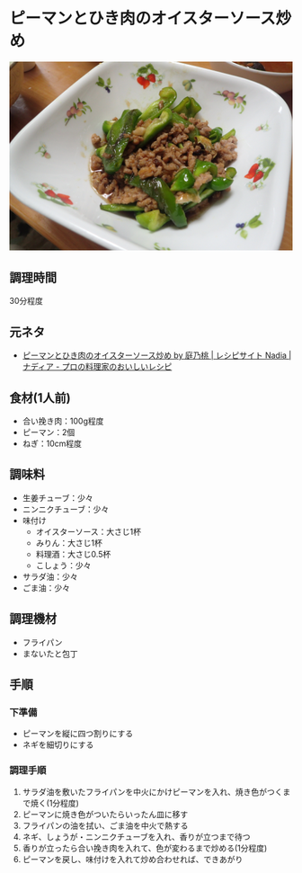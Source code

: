 # ピーマンとひき肉のオイスターソース炒め

![調理写真](ピーマンとひき肉のオイスターソース炒め.jpg)

## 調理時間

30分程度

## 元ネタ

* [ピーマンとひき肉のオイスターソース炒め by 庭乃桃 \| レシピサイト Nadia \| ナディア \- プロの料理家のおいしいレシピ](https://oceans-nadia.com/user/26/recipe/130103)

## 食材(1人前)

* 合い挽き肉：100g程度
* ピーマン：2個
* ねぎ：10cm程度

## 調味料

* 生姜チューブ：少々
* ニンニクチューブ：少々
* 味付け
  * オイスターソース：大さじ1杯
  * みりん：大さじ1杯
  * 料理酒：大さじ0.5杯
  * こしょう：少々
* サラダ油：少々
* ごま油：少々

## 調理機材

* フライパン
* まないたと包丁

## 手順

### 下準備

* ピーマンを縦に四つ割りにする
* ネギを細切りにする

### 調理手順

1. サラダ油を敷いたフライパンを中火にかけピーマンを入れ、焼き色がつくまで焼く(1分程度)
2. ピーマンに焼き色がついたらいったん皿に移す
3. フライパンの油を拭い、ごま油を中火で熱する
4. ネギ、しょうが・ニンニクチューブを入れ、香りが立つまで待つ
5. 香りが立ったら合い挽き肉を入れて、色が変わるまで炒める(1分程度)
6. ピーマンを戻し、味付けを入れて炒め合わせれば、できあがり
